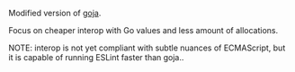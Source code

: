 Modified version of [goja](https://github.com/dop251/goja).

Focus on cheaper interop with Go values and less amount of allocations.

NOTE: interop is not yet compliant with subtle nuances of ECMAScript, but it is capable of running ESLint faster than goja..
